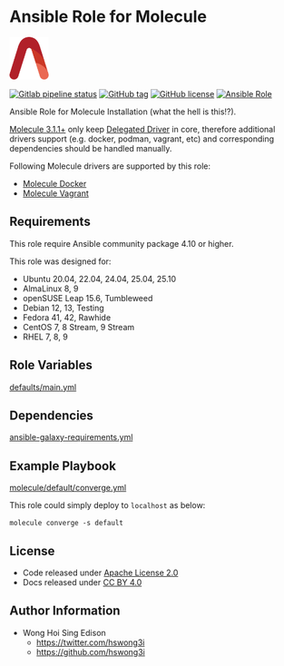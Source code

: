 # Ansible Role for Molecule

<a href="https://alvistack.com" title="AlviStack" target="_blank"><img src="/alvistack.svg" height="75" alt="AlviStack"></a>

[![Gitlab pipeline status](https://img.shields.io/gitlab/pipeline/alvistack/ansible-role-molecule/master)](https://gitlab.com/alvistack/ansible-role-molecule/-/pipelines)
[![GitHub tag](https://img.shields.io/github/tag/alvistack/ansible-role-molecule.svg)](https://github.com/alvistack/ansible-role-molecule/tags)
[![GitHub license](https://img.shields.io/github/license/alvistack/ansible-role-molecule.svg)](https://github.com/alvistack/ansible-role-molecule/blob/master/LICENSE)
[![Ansible Role](https://img.shields.io/badge/galaxy-alvistack.molecule-blue.svg)](https://galaxy.ansible.com/alvistack/molecule)

Ansible Role for Molecule Installation (what the hell is this!?).

[Molecule 3.1.1+](https://github.com/ansible-community/molecule/tags/tag/3.1.1) only keep [Delegated Driver](https://molecule.readthedocs.io/en/latest/configuration.html#delegated) in core, therefore additional drivers support (e.g. docker, podman, vagrant, etc) and corresponding dependencies should be handled manually.

Following Molecule drivers are supported by this role:

- [Molecule Docker](https://github.com/ansible-community/molecule-docker)
- [Molecule Vagrant](https://github.com/ansible-community/molecule-vagrant)

## Requirements

This role require Ansible community package 4.10 or higher.

This role was designed for:

- Ubuntu 20.04, 22.04, 24.04, 25.04, 25.10
- AlmaLinux 8, 9
- openSUSE Leap 15.6, Tumbleweed
- Debian 12, 13, Testing
- Fedora 41, 42, Rawhide
- CentOS 7, 8 Stream, 9 Stream
- RHEL 7, 8, 9

## Role Variables

[defaults/main.yml](defaults/main.yml)

## Dependencies

[ansible-galaxy-requirements.yml](ansible-galaxy-requirements.yml)

## Example Playbook

[molecule/default/converge.yml](molecule/default/converge.yml)

This role could simply deploy to `localhost` as below:

    molecule converge -s default

## License

- Code released under [Apache License 2.0](LICENSE)
- Docs released under [CC BY 4.0](http://creativecommons.org/licenses/by/4.0/)

## Author Information

- Wong Hoi Sing Edison
  - <https://twitter.com/hswong3i>
  - <https://github.com/hswong3i>

